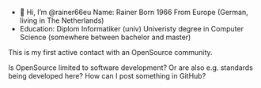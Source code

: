 - 👋 Hi, I’m @rainer66eu
  Name: Rainer
  Born 1966
  From Europe (German, living in The Netherlands)
- Education: Diplom Informatiker (univ)
  Univeristy degree in Computer Science
  (somewhere between bachelor and master)

This is my first active contact with an OpenSource community.

Is OpenSource limited to software development?
Or are also e.g. standards being developed here?
How can I post something in GitHub?




<!---
rainer66eu/rainer66eu is a ✨ special ✨ repository because its `README.md` (this file) appears on your GitHub profile.
You can click the Preview link to take a look at your changes.
--->
